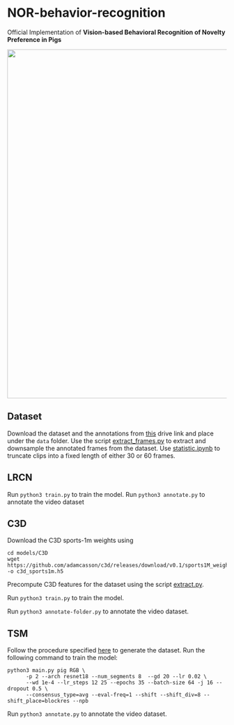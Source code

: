 # NOR-behavior-recognition

Official Implementation of **Vision-based Behavioral Recognition of Novelty Preference in Pigs**

<img src="data/result.gif" width="800"></img>

## Dataset

Download the dataset and the annotations from [this](https://drive.google.com/drive/folders/14XUYxM15NAI-zBrntrmQofhLv5otAw5b?usp=sharing) drive link and place under the ``data`` folder. 
Use the script [extract_frames.py](data/extract_frames.py) to extract and downsample the annotated frames from the dataset.
Use [statistic.ipynb](data/statistic.ipynb) to truncate clips into a fixed length of either 30 or 60 frames.

## LRCN 

Run ``python3 train.py`` to train the model. Run ``python3 annotate.py`` to annotate the video dataset

## C3D
Download the C3D sports-1m weights using 
```
cd models/C3D
wget https://github.com/adamcasson/c3d/releases/download/v0.1/sports1M_weights_tf.h5 -o c3d_sports1m.h5
```
Precompute C3D features for the dataset using the script [extract.py](C3D/extract.py). 

Run ``python3 train.py`` to train the model. 

Run ``python3 annotate-folder.py`` to annotate the video dataset.

## TSM

Follow the procedure specified [here](https://github.com/mit-han-lab/temporal-shift-module) to generate the dataset. Run the following command to train the model:
```
python3 main.py pig RGB \
      -p 2 --arch resnet18 --num_segments 8  --gd 20 --lr 0.02 \
      --wd 1e-4 --lr_steps 12 25 --epochs 35 --batch-size 64 -j 16 --dropout 0.5 \
      --consensus_type=avg --eval-freq=1 --shift --shift_div=8 --shift_place=blockres --npb
``` 
Run ``python3 annotate.py`` to annotate the video dataset.
